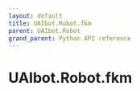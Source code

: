 ```yaml
---
layout: default
title: UAIbot.Robot.fkm
parent: UAIbot.Robot
grand_parent: Python API reference
---
```


# UAIbot.Robot.fkm